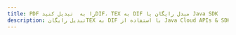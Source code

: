 ---title: PDF را به  تبدیل کنیدDIF، TEX به DIF مبدل رایگان یا Java SDKdescription: تبدیل رایگانTEX به DIF با استفاده از Java Cloud APIs & SDK همچنین اسناد PDF را در Cloud ایجاد، ویرایش و رندر کنید.---